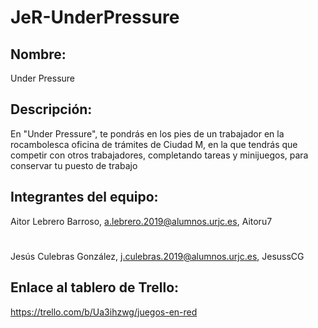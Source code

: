 # JeR-UnderPressure
## Nombre:
Under Pressure

## Descripción:
En "Under Pressure", te pondrás en los pies de un trabajador en la rocambolesca oficina de trámites de Ciudad M, en la que tendrás que competir con otros trabajadores, completando tareas y minijuegos, para conservar tu puesto de trabajo


## Integrantes del equipo:
Aitor Lebrero Barroso, a.lebrero.2019@alumnos.urjc.es, Aitoru7
#
Jesús Culebras González, j.culebras.2019@alumnos.urjc.es, JesussCG


## Enlace al tablero de Trello:
https://trello.com/b/Ua3ihzwg/juegos-en-red
